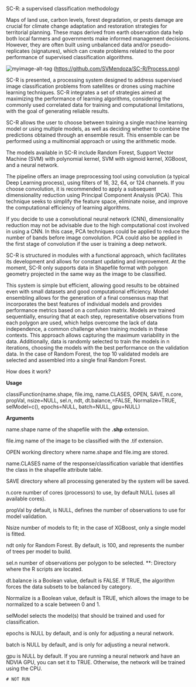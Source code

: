 SC-R: a supervised classification methodology

Maps of land use, carbon levels, forest degradation, or pests damage are crucial for climate change adaptation and restoration strategies for territorial planning. These maps derived from earth observation data help both local farmers and governments make informed management decisions. However, they are often built using unbalanced data and/or pseudo-replicates (signatures), which can create problems related to the poor performance of supervised classification algorithms. 


![myimage-alt-tag](../master/SC-R/Process.png)
(https://github.com/SVMendoza/SC-R/Process.png)


SC-R is presented, a processing system designed to address supervised image classification problems from satellites or drones using machine learning techniques. SC-R integrates a set of strategies aimed at maximizing the performance of learning algorithms, considering the commonly used correlated data for training and computational limitations, with the goal of generating reliable results.

SC-R allows the user to choose between training a single machine learning model or using multiple models, as well as deciding whether to combine the predictions obtained through an ensemble result. This ensemble can be performed using a multinomial approach or using the arithmetic mode.

The models available in SC-R include Random Forest, Support Vector Machine (SVM) with polynomial kernel, SVM with sigmoid kernel, XGBoost, and a neural network.

The pipeline offers an image preprocessing tool using convolution (a typical Deep Learning process), using filters of 16, 32, 64, or 124 channels. If you choose convolution, it is recommended to apply a subsequent dimensionality reduction using Principal Component Analysis (PCA). This technique seeks to simplify the feature space, eliminate noise, and improve the computational efficiency of learning algorithms.

If you decide to use a convolutional neural network (CNN), dimensionality reduction may not be advisable due to the high computational cost involved in using a CNN. In this case, PCA techniques could be applied to reduce the number of bands before image convolution. PCA could also be applied in the first stage of convolution if the user is training a deep network.

SC-R is structured in modules with a functional approach, which facilitates its development and allows for constant updating and improvement. At the moment, SC-R only supports data in Shapefile format with polygon geometry projected in the same way as the image to be classified.

This system is simple but efficient, allowing good results to be obtained even with small datasets and good computational efficiency. Model ensembling allows for the generation of a final consensus map that incorporates the best features of individual models and provides performance metrics based on a confusion matrix.
Models are trained sequentially, ensuring that at each step, representative observations from each polygon are used, which helps overcome the lack of data independence, a common challenge when training models in these contexts. This approach allows capturing the maximum variability in the data. Additionally, data is randomly selected to train the models in n iterations, choosing the models with the best performance on the validation data. In the case of Random Forest, the top 10 validated models are selected and assembled into a single final Random Forest.

How does it work?

**Usage**

classiFunction(name.shape, file.img, name.CLASES, OPEN, SAVE, n.core, propVal, nsize=NULL, sel.n, ndt, dt.balance,=FALSE, Normalize=TRUE, selModel=c(), epochs=NULL, batch=NULL, gpu=NULL)


**Arguments**

name.shape 		name of the shapefile with the **.shp** extension. 

file.img 		name of the image to be classified with the .tif extension. 

OPEN 			working directory where name.shape and file.img are stored. 

name.CLASES 		name of the response/classification variable that identifies the class in the shapefile attribute table. 

SAVE 			directory where all processing generated by the system will be saved. 

n.core	 		number of cores (processors) to use, by default NULL (uses all available cores). 

propVal 		by default, is NULL, defines the number of observations to use for model validation. 

Nsize 			number of models to fit; in the case of XGBoost, only a single model is fitted. 

ndt 			only for Random Forest. By default, is 100, and represents the number of trees per model to build. 

sel.n 			number of observations per polygon to be selected. **: Directory where the R scripts are located.

dt.balance 		is a Boolean value, default is FALSE. If TRUE, the algorithm forces the data subsets to be balanced by category. 

Normalize 		is a Boolean value, default is TRUE, which allows the image to be normalized to a scale between 0 and 1.

selModel 		selects the model(s) that should be trained and used for classification. 

epochs 			is NULL by default, and is only for adjusting a neural network. 

batch 			is NULL by default, and is only for adjusting a neural network.

gpu 			is NULL by default. If you are running a neural network and have an NDVIA GPU, you can set it to TRUE. Otherwise, the network will be trained using the CPU.

```plaintext
# NOT RUN


```

